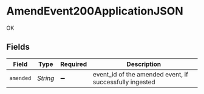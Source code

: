 # AmendEvent200ApplicationJSON

OK


## Fields

| Field                                                   | Type                                                    | Required                                                | Description                                             |
| ------------------------------------------------------- | ------------------------------------------------------- | ------------------------------------------------------- | ------------------------------------------------------- |
| `amended`                                               | *String*                                                | :heavy_minus_sign:                                      | event_id of the amended event, if successfully ingested |